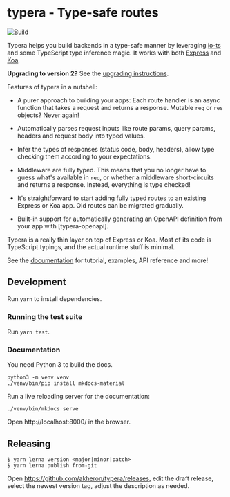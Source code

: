 # typera - Type-safe routes

[![Build](https://github.com/akheron/typera/actions/workflows/tests.yml/badge.svg?branch=main)](https://github.com/akheron/typera/actions/workflows/tests.yml)

Typera helps you build backends in a type-safe manner by leveraging [io-ts] and
some TypeScript type inference magic. It works with both [Express] and [Koa].

**Upgrading to version 2?** See the [upgrading instructions](docs/upgrading.md).

Features of typera in a nutshell:

- A purer approach to building your apps: Each route handler is an async
  function that takes a request and returns a response. Mutable `req` or `res`
  objects? Never again!

- Automatically parses request inputs like route params, query params, headers
  and request body into typed values.

- Infer the types of responses (status code, body, headers), allow type checking
  them according to your expectations.

- Middleware are fully typed. This means that you no longer have to guess what's
  available in `req`, or whether a middleware short-circuits and returns a
  response. Instead, everything is type checked!

- It's straightforward to start adding fully typed routes to an existing Express
  or Koa app. Old routes can be migrated gradually.

- Built-in support for automatically generating an OpenAPI definition from your
  app with [typera-openapi].

Typera is a really thin layer on top of Express or Koa. Most of its code is
TypeScript typings, and the actual runtime stuff is minimal.

See the [documentation](https://akheron.github.io/typera) for tutorial,
examples, API reference and more!

## Development

Run `yarn` to install dependencies.

### Running the test suite

Run `yarn test`.

### Documentation

You need Python 3 to build the docs.

```
python3 -m venv venv
./venv/bin/pip install mkdocs-material
```

Run a live reloading server for the documentation:

```
./venv/bin/mkdocs serve
```

Open http://localhost:8000/ in the browser.

## Releasing

```
$ yarn lerna version <major|minor|patch>
$ yarn lerna publish from-git
```

Open https://github.com/akheron/typera/releases, edit the draft release, select
the newest version tag, adjust the description as needed.

[io-ts]: https://github.com/gcanti/io-ts
[express]: https://expressjs.com/
[koa]: https://koajs.com/
